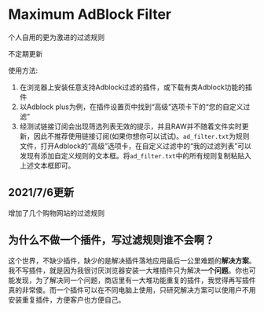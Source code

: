 # Maximum AdBlock Filter #

个人自用的更为激进的过滤规则

不定期更新

使用方法:

1. 在浏览器上安装任意支持Adblock过滤的插件，或下载有类Adblock功能的插件
2. 以Adblock plus为例，在插件设置页中找到“高级”选项卡下的“您的自定义过滤”
3. 经测试链接订阅会出现筛选列表无效的提示，并且RAW并不随着文件实时更新，因此不推荐使用链接订阅(如果你想你可以试试)。`ad_filter.txt`为规则文件，打开Adblock的“高级”选项卡，在自定义过滤中的“我的过滤列表”可以发现有添加自定义规则的文本框。将`ad_filter.txt`中的所有规则复制粘贴入上述文本框即可。

## 2021/7/6更新 ##

增加了几个购物网站的过滤规则

## 为什么不做一个插件，写过滤规则谁不会啊？ ##

这个世界，不缺少插件，缺少的是解决插件落地应用最后一公里难题的**解决方案**。我不写插件，就是因为我很讨厌浏览器安装一大堆插件只为解决**一个问题**。你也可能发现，为了解决同一个问题，商店里有一大堆功能重复的插件，我觉得再写插件真的非常傻。而一个插件可以在不同电脑上使用，只研究解决方案可以使用户不用安装重复插件，方便客户也方便自己。